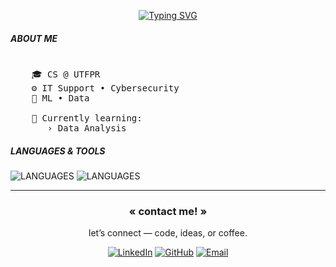 <div align="center">
  
<a href="https://git.io/typing-svg"><img src="https://readme-typing-svg.herokuapp.com?font=Roboto+Mono&weight=900&size=30&duration=3800&pause=1000&color=AB9DFF&center=true&multiline=true&width=455&height=60&lines=Hello+World!+I'm+Sophia!+%F0%9F%90%88" alt="Typing SVG" /></a>

</div>


##### ABOUT ME 
<pre>

    🎓 CS @ UTFPR
    ⚙️ IT Support • Cybersecurity  
    🧠 ML • Data

    🧩 Currently learning:
       › Data Analysis
</pre>

##### LANGUAGES & TOOLS

<img src="https://github-readme-tech-stack.vercel.app/api/cards?title=LANGUAGES&fontFamily=Roboto+Mono&lineCount=1&hideTitle=true&bg=%230D1117&badge=%23161B22&border=%2321262D&titleColor=%2358A6FF&line1=python%2Cpython%2C18c4db%3BJavascript%2CJS%2Cffe500%3BMYSQL%2CSQL%2C71ffe9%3B" alt="LANGUAGES" />
<img src="https://github-readme-tech-stack.vercel.app/api/cards?title=LANGUAGES&fontFamily=Roboto+Mono&lineCount=1&hideTitle=true&bg=%230D1117&badge=%23161B22&border=%2321262D&titleColor=%2358A6FF&line1=GIT%2CGIT%2Cffffff%3BLINUX%2Clinux%2C8c61ff%3Bjupyter%2Cjupyter%2Cffc538%3Bvirtualbox%2CVIRTUALBOX%2Cff4848%3B" alt="LANGUAGES" />

<div align="center">
  
---
  
### « contact me! »
let’s connect — code, ideas, or coffee.
<BR>

[![LinkedIn](https://img.shields.io/badge/-LinkedIn-0077B5?style=flat-square&logo=linkedin&logoColor=white)](https://linkedin.com/in/sophiaperaza)
[![GitHub](https://img.shields.io/badge/-GitHub-171515?style=flat-square&logo=github&logoColor=white)](https://github.com/sopbit)
[![Email](https://img.shields.io/badge/-Email-D14836?style=flat-square&logo=gmail&logoColor=white)](mailto:s.bruginski@gmail.com)
